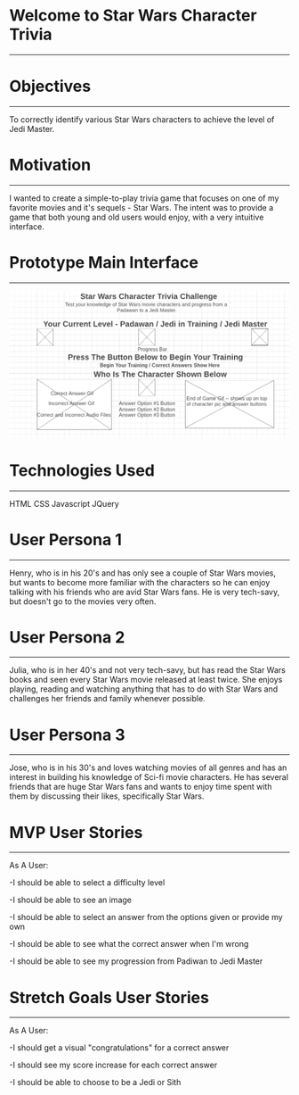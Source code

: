 # Welcome to Star Wars Character Trivia
---
# Objectives
---
To correctly identify various Star Wars characters to achieve the level of Jedi Master.

# Motivation
---
I wanted to create a simple-to-play trivia game that focuses on one of my favorite movies and it's sequels - Star Wars. The intent was to provide a game that both young and old users would enjoy, with a very intuitive interface.

# Prototype Main Interface
---
![alt text](images/StarWarsWireFrame.png)

# Technologies Used
---
HTML
CSS
Javascript
JQuery

# User Persona 1
---
Henry, who is in his 20's and has only see a couple of Star Wars movies, but wants to become more familiar with the characters so he can enjoy talking with his friends who are avid Star Wars fans. He is very tech-savy, but doesn't go to the movies very often.

# User Persona 2
---
Julia, who is in her 40's and not very tech-savy, but has read the Star Wars books and seen every Star Wars movie released at least twice. She enjoys playing, reading and watching anything that has to do with Star Wars and challenges her friends and family whenever possible.

# User Persona 3
---
Jose, who is in his 30's and loves watching movies of all genres and has an interest in building his knowledge of Sci-fi movie characters. He has several friends that are huge Star Wars fans and wants to enjoy time spent with them by discussing their likes, specifically Star Wars.

# MVP User Stories
---
As A User:

  -I should be able to select a difficulty level

  -I should be able to see an image

  -I should be able to select an answer from the options given or provide my own

  -I should be able to see what the correct answer when I'm wrong

  -I should be able to see my progression from Padiwan to Jedi Master

# Stretch Goals User Stories
---
As A User:

  -I should get a visual "congratulations" for a correct answer

  -I should see my score increase for each correct answer

  -I should be able to choose to be a Jedi or Sith
